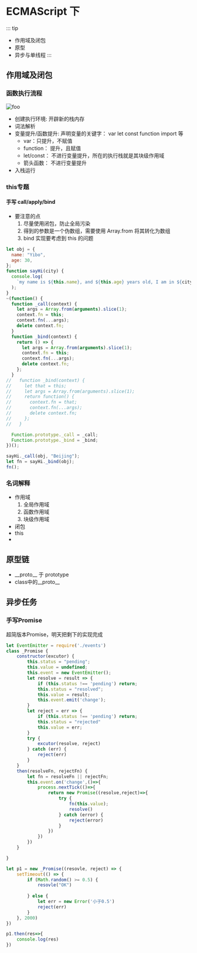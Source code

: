 # ECMAScript 下

::: tip 
* 作用域及闭包
* 原型
* 异步与单线程
:::

## 作用域及闭包

### 函数执行流程
<img :src="$withBase('/imgs/stack.png')" alt="foo">

* 创建执行环境: 开辟新的栈内存
* 词法解析
* 变量提升/函数提升: 声明变量的关键字： var let const function import 等
   - var：只提升，不赋值
   - function： 提升，且赋值
   - let/const： 不进行变量提升，所在的执行栈就是其块级作用域
   - 箭头函数： 不进行变量提升
* 入栈运行



### this专题

#### 手写 call/apply/bind

- 要注意的点
  1. 尽量使用闭包，防止全局污染
  2. 得到的参数是一个伪数组，需要使用 Array.from 将其转化为数组
  3. bind 实现要考虑到 this 的问题

```javascript
let obj = {
  name: "Yibo",
  age: 30,
};
function sayHi(city) {
  console.log(
    `my name is ${this.name}, and ${this.age} years old, I am in ${city}`
  );
}
~(function() {
  function _call(context) {
    let args = Array.from(arguments).slice(1);
    context.fn = this;
    context.fn(...args);
    delete context.fn;
  }
  function _bind(context) {
    return () => {
      let args = Array.from(arguments).slice(1);
      context.fn = this;
      context.fn(...args);
      delete context.fn;
    };
  }
//   function _bind(context) {
//     let that = this;
//     let args = Array.from(arguments).slice(1);
//     return function() {
//       context.fn = that;
//       context.fn(...args);
//       delete context.fn;
//     };
//   }

  Function.prototype._call = _call;
  Function.prototype._bind = _bind;
})();

sayHi._call(obj, "Beijing");
let fn = sayHi._bind(obj);
fn();
```
### 名词解释
* 作用域
  1. 全局作用域
  2. 函数作用域
  3. 块级作用域
* 闭包
* this
* 
## 原型链
*  \_\_proto\_\_ 于 prototype
* class中的\_\_proto\_\_
## 异步任务

### 手写Promise

超简版本Promise，明天把剩下的实现完成

```js
let EventEmitter = require('./events')
class _Promise {
    constructor(excutor) {
        this.status = "pending";
        this.value = undefined;
        this.event = new EventEmitter();
        let resolve = result => {
            if (this.status !== 'pending') return;
            this.status = "resolved";
            this.value = result;
            this.event.emit('change');
        }
        let reject = err => {
            if (this.status !== 'pending') return;
            this.status = "rejected"
            this.value = err;
        }
        try {
            excutor(resolve, reject)
        } catch (err) {
            reject(err)
        }
    }
    then(resolveFn, rejectFn) {
        let fn = resolveFn || rejectFn;
        this.event.on('change',()=>{
            process.nextTick(()=>{
                return new Promise((resolve,reject)=>{
                    try {
                        fn(this.value);
                        resolve()
                    } catch (error) {
                        reject(error)
                    }
                })
            })
        }) 
    }

}

let p1 = new _Promise((resovle, reject) => {
    setTimeout(() => {
        if (Math.random() >= 0.5) {
            resovle("OK") 
            
        } else {
            let err = new Error('小于0.5')
            reject(err)
        }
    }, 2000)
})

p1.then(res=>{
    console.log(res)
})
```
